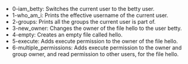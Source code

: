 - 0-iam_betty: Switches the current user to the betty user.
- 1-who_am_i: Prints the effective username of the current user.
- 2-groups: Prints all the groups the current user is part of.
- 3-new_owner: Changes the owner of the file hello to the user betty.
- 4-empty: Creates an empty file called hello.
- 5-execute: Adds execute permission to the owner of the file hello.
- 6-multiple_permissions: Adds execute permission to the owner and group owner, and read permission to other users, for the file hello.
